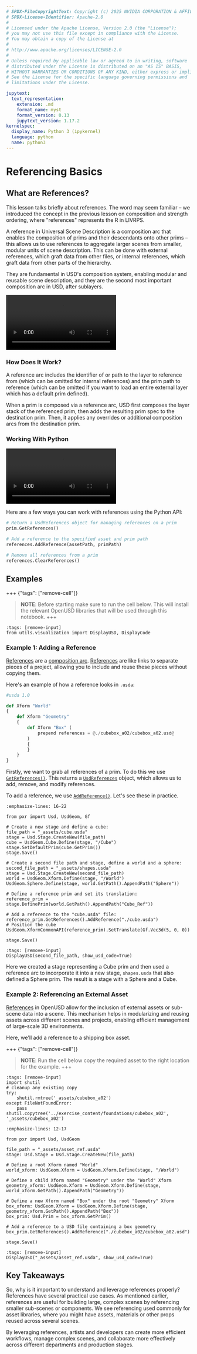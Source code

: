 ```yaml
---
# SPDX-FileCopyrightText: Copyright (c) 2025 NVIDIA CORPORATION & AFFILIATES. All rights reserved.
# SPDX-License-Identifier: Apache-2.0
#
# Licensed under the Apache License, Version 2.0 (the "License");
# you may not use this file except in compliance with the License.
# You may obtain a copy of the License at
#
# http://www.apache.org/licenses/LICENSE-2.0
#
# Unless required by applicable law or agreed to in writing, software
# distributed under the License is distributed on an "AS IS" BASIS,
# WITHOUT WARRANTIES OR CONDITIONS OF ANY KIND, either express or implied.
# See the License for the specific language governing permissions and
# limitations under the License.

jupytext:
  text_representation:
    extension: .md
    format_name: myst
    format_version: 0.13
    jupytext_version: 1.17.2
kernelspec:
  display_name: Python 3 (ipykernel)
  language: python
  name: python3
---
```

# Referencing Basics

## What are References?
This lesson talks briefly about references. The word may seem familiar – we introduced the concept in the previous lesson on composition and strength ordering, where "references" represents the R in LIVRPS.

A reference in Universal Scene Description is a composition arc that enables the composition of prims and their descendants onto other prims – this allows us to use references to aggregate larger scenes from smaller, modular units of scene description. This can be done with external references, which graft data from other files, or internal references, which graft data from other parts of the hierarchy.

They are fundamental in USD's composition system, enabling modular and reusable scene description, and they are the second most important composition arc in USD, after sublayers.

![](../images/foundations/References_Definition.webm)

### How Does It Work?

A reference arc includes the identifier of or path to the layer to reference from (which can be omitted for internal references) and the prim path to reference (which can be omitted if you want to load an entire external layer which has a default prim defined).

When a prim is composed via a reference arc, USD first composes the layer stack of the referenced prim, then adds the resulting prim spec to the destination prim. Then, it applies any overrides or additional composition arcs from the destination prim.

### Working With Python

![References Python](../images/foundations/References_Python.webm)

Here are a few ways you can work with references using the Python API:

```python
# Return a UsdReferences object for managing references on a prim
prim.GetReferences()

# Add a reference to the specified asset and prim path
references.AddReference(assetPath, primPath) 

# Remove all references from a prim
references.ClearReferences()
```

## Examples

+++ {"tags": ["remove-cell"]}
>**NOTE**: Before starting make sure to run the cell below. This will install the relevant OpenUSD libraries that will be used through this notebook.
+++
```{code-cell}
:tags: [remove-input]
from utils.visualization import DisplayUSD, DisplayCode
```

### Example 1: Adding a Reference

[References](https://openusd.org/release/glossary.html#usdglossary-references) are a [composition arc](https://openusd.org/release/glossary.html#usdglossary-compositionarcs). [References](https://openusd.org/release/glossary.html#usdglossary-references) are like links to separate pieces of a project, allowing you to include and reuse these pieces without copying them.

Here's an example of how a reference looks in `.usda`:

```python
#usda 1.0

def Xform "World"
{
    def Xform "Geometry"
    {
        def Xform "Box" (
            prepend references = @./cubebox_a02/cubebox_a02.usd@
        )
        {
        }
    }
}
```

Firstly, we want to grab all references of a prim. To do this we use [`GetReferences()`](https://openusd.org/release/api/class_usd_prim.html#ac9081d27e9d2a1058e32249fb96aaa34). This returns a [`UsdReferences`](https://openusd.org/release/api/class_usd_references.html) object, which allows us to add, remove, and modify references.

To add a reference, we use [`AddReference()`](https://openusd.org/release/api/class_usd_references.html#a95bf456b23a234d3aa017015a4ad05e0). Let's see these in practice.

```{code-cell}
:emphasize-lines: 16-22

from pxr import Usd, UsdGeom, Gf

# Create a new stage and define a cube:
file_path = "_assets/cube.usda"
stage = Usd.Stage.CreateNew(file_path)
cube = UsdGeom.Cube.Define(stage, "/Cube")
stage.SetDefaultPrim(cube.GetPrim())
stage.Save()

# Create a second file path and stage, define a world and a sphere:
second_file_path = "_assets/shapes.usda"
stage = Usd.Stage.CreateNew(second_file_path)
world = UsdGeom.Xform.Define(stage, "/World")
UsdGeom.Sphere.Define(stage, world.GetPath().AppendPath("Sphere"))

# Define a reference prim and set its translation:
reference_prim = stage.DefinePrim(world.GetPath().AppendPath("Cube_Ref"))

# Add a reference to the "cube.usda" file:
reference_prim.GetReferences().AddReference("./cube.usda")
# Position the cube
UsdGeom.XformCommonAPI(reference_prim).SetTranslate(Gf.Vec3d(5, 0, 0))

stage.Save()
```
```{code-cell}
:tags: [remove-input]
DisplayUSD(second_file_path, show_usd_code=True)
```

Here we created a stage representing a Cube prim and then used a reference arc to incorporate it into a new stage, `shapes.usda` that also defined a Sphere prim. The result is a stage with a Sphere and a Cube.


### Example 2: Referencing an External Asset

[References](https://openusd.org/release/glossary.html#usdglossary-reference) in OpenUSD allow for the inclusion of external assets or sub-scene data into a scene. This mechanism helps in modularizing and reusing assets across different scenes and projects, enabling efficient management of large-scale 3D environments.

Here, we'll add a reference to a shipping box asset.

+++ {"tags": ["remove-cell"]}
>**NOTE**: Run the cell below copy the required asset to the right location for the example.
+++
```{code-cell}
:tags: [remove-input]
import shutil
# cleanup any existing copy
try:
    shutil.rmtree('_assets/cubebox_a02')
except FileNotFoundError:
    pass
shutil.copytree('../exercise_content/foundations/cubebox_a02', '_assets/cubebox_a02')
```

```{code-cell}
:emphasize-lines: 12-17

from pxr import Usd, UsdGeom

file_path = "_assets/asset_ref.usda"
stage: Usd.Stage = Usd.Stage.CreateNew(file_path)

# Define a root Xform named "World"
world_xform: UsdGeom.Xform = UsdGeom.Xform.Define(stage, "/World")

# Define a child Xform named "Geometry" under the "World" Xform
geometry_xform: UsdGeom.Xform = UsdGeom.Xform.Define(stage, world_xform.GetPath().AppendPath("Geometry"))

# Define a new Xform named "Box" under the root "Geometry" Xform
box_xform: UsdGeom.Xform = UsdGeom.Xform.Define(stage, geometry_xform.GetPath().AppendPath("Box"))
box_prim: Usd.Prim = box_xform.GetPrim()

# Add a reference to a USD file containing a box geometry
box_prim.GetReferences().AddReference("./cubebox_a02/cubebox_a02.usd")

stage.Save()
```
```{code-cell}
:tags: [remove-input]
DisplayUSD("_assets/asset_ref.usda", show_usd_code=True)
```


## Key Takeaways

So, why is it important to understand and leverage references properly? References have several practical use cases. As mentioned earlier, references are useful for building large, complex scenes by referencing smaller sub-scenes or components. We see referencing used commonly for asset libraries, where you might have assets, materials or other props reused across several scenes.

By leveraging references, artists and developers can create more efficient workflows, manage complex scenes, and collaborate more effectively across different departments and production stages.

